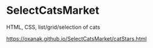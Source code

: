 # SelectCatsMarket
HTML, CSS, list/grid/selection of cats

https://oxanak.github.io/SelectCatsMarket/catStars.html
